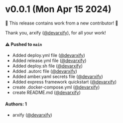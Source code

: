 # v0.0.1 (Mon Apr 15 2024)

:tada: This release contains work from a new contributor! :tada:

Thank you, arxify ([@devarxify](https://github.com/devarxify)), for all your work!

#### ⚠️ Pushed to `main`

- Added deploy.yml file ([@devarxify](https://github.com/devarxify))
- Added release.yml file ([@devarxify](https://github.com/devarxify))
- Added deploy.sh file ([@devarxify](https://github.com/devarxify))
- Added .autorc file ([@devarxify](https://github.com/devarxify))
- Added amber.yaml secrets file ([@devarxify](https://github.com/devarxify))
- Added express framework quickstart ([@devarxify](https://github.com/devarxify))
- create .docker-compose.yml ([@devarxify](https://github.com/devarxify))
- create README.md ([@devarxify](https://github.com/devarxify))

#### Authors: 1

- arxify ([@devarxify](https://github.com/devarxify))
